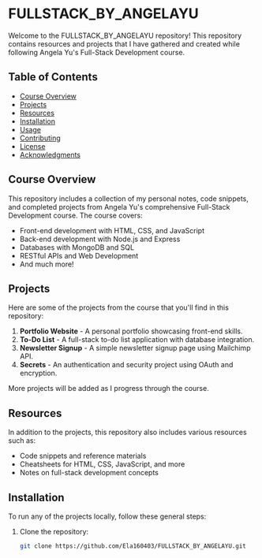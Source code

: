 # FULLSTACK_BY_ANGELAYU

Welcome to the FULLSTACK_BY_ANGELAYU repository! This repository contains resources and projects that I have gathered and created while following Angela Yu's Full-Stack Development course.

## Table of Contents

- [Course Overview](#course-overview)
- [Projects](#projects)
- [Resources](#resources)
- [Installation](#installation)
- [Usage](#usage)
- [Contributing](#contributing)
- [License](#license)
- [Acknowledgments](#acknowledgments)

## Course Overview

This repository includes a collection of my personal notes, code snippets, and completed projects from Angela Yu's comprehensive Full-Stack Development course. The course covers:

- Front-end development with HTML, CSS, and JavaScript
- Back-end development with Node.js and Express
- Databases with MongoDB and SQL
- RESTful APIs and Web Development
- And much more!

## Projects

Here are some of the projects from the course that you'll find in this repository:

1. **Portfolio Website** - A personal portfolio showcasing front-end skills.
2. **To-Do List** - A full-stack to-do list application with database integration.
3. **Newsletter Signup** - A simple newsletter signup page using Mailchimp API.
4. **Secrets** - An authentication and security project using OAuth and encryption.

More projects will be added as I progress through the course.

## Resources

In addition to the projects, this repository also includes various resources such as:

- Code snippets and reference materials
- Cheatsheets for HTML, CSS, JavaScript, and more
- Notes on full-stack development concepts

## Installation

To run any of the projects locally, follow these general steps:

1. Clone the repository:

   ```bash
   git clone https://github.com/Ela160403/FULLSTACK_BY_ANGELAYU.git
